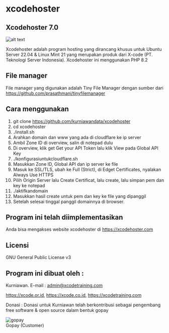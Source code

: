 # xcodehoster

Xcodehoster 7.0
--------------------
![alt text](http://xcode.or.id/04_small-logo.png)

Xcodehoster adalah program hosting yang dirancang khusus untuk Ubuntu Server 22.04 & Linux Mint 21 yang merupakan produk dari X-code (PT. Teknologi Server Indonesia).
Xcodehoster ini menggunakan PHP 8.2

File manager
------------
File manager yang digunakan adalah Tiny File Manager dengan sumber dari https://github.com/prasathmani/tinyfilemanager

Cara menggunakan
----------------
1. git clone https://github.com/kurniawandata/xcodehoster
2. cd xcodehoster
3. ./install.sh
4. Arahkan domain dan www yang ada di cloudflare ke ip server 
5. Ambil Zone ID di overview, salin di notepad dulu
6. Di overview, klik get Get your API Token lalu klik View pada Global API Key
7. ./konfigurasiuntukcloudflare.sh
8. Masukkan Zone ID, Global API dan ip server ke file
9. Masuk ke SSL/TLS, ubah ke Full (Strict), di Edget Certificates, nyalakan Always Use HTTPS
10. Pilih Origin Server lalu Create Certificat, lalu create, lalu simpan pem dan key ke notepad
11. ./aktifkandomain
12. Masukkan hasil create untuk pem dan key ke file yang dipanggil
13. Setelah selesai tinggal panggil domainnya di browser.

Program ini telah diimplementasikan
-------------------------------
Anda bisa mengakses website xcodehoster di https://xcodehoster.com

Licensi
-------
GNU General Public License v3

Program ini dibuat oleh :
--------------------------------------------
Kurniawan. E-mail : admin@xcodetraining.com

https://xcode.or.id, https://xcode.co.id, https://xcodetraining.com


Donasi :
Donasi untuk Kurniawan telah berkontribusi sebagai pengembang free software & open source dalam bentuk gopay<br />

 <img src="https://xcode.co.id/qrcodex2.png" alt="gopay"> <br />
 Gopay (Customer)
